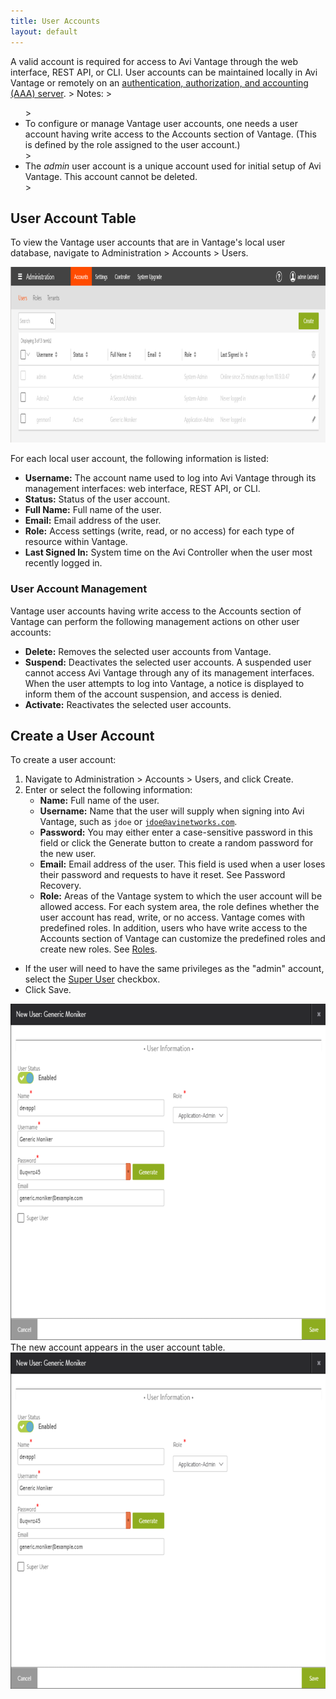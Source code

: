 ```yaml
---
title: User Accounts
layout: default
---
```

A valid account is required for access to Avi Vantage through the web interface, REST API, or CLI. User accounts can be maintained locally in Avi Vantage or remotely on an <a href="/docs/latest/remote-users-authen-authrz">authentication, authorization, and accounting (AAA) server</a>.
&gt; Notes: 
&gt; <ul> 
&gt;  <li>To configure or manage Vantage user accounts, one needs a user account having write access to the Accounts section of Vantage. (This is defined by the role assigned to the user account.)</li> 
&gt;  <li>The <em>admin</em> user account is a unique account used for initial setup of Avi Vantage. This account cannot be deleted.</li> 
&gt; </ul> 

## User Account Table

To view the Vantage user accounts that are in Vantage's local user database, navigate to Administration &gt; Accounts &gt; Users.

<a href="img/user-account-table.png"><img class="alignnone size-full wp-image-10432" src="img/user-account-table.png" alt="user-account-table" width="966" height="281"></a>

For each local user account, the following information is listed:

* **Username:** The account name used to log into Avi Vantage through its management interfaces: web interface, REST API, or CLI.
* **Status:** Status of the user account.
* **Full Name:** Full name of the user.
* **Email:** Email address of the user.
* **Role:** Access settings (write, read, or no access) for each type of resource within Vantage.
* **Last Signed In:** System time on the Avi Controller when the user most recently logged in. 

### User Account Management

Vantage user accounts having write access to the Accounts section of Vantage can perform the following management actions on other user accounts:

* **Delete:** Removes the selected user accounts from Vantage.
* **Suspend:** Deactivates the selected user accounts. A suspended user cannot access Avi Vantage through any of its management interfaces. When the user attempts to log into Vantage, a notice is displayed to inform them of the account suspension, and access is denied.
* **Activate:** Reactivates the selected user accounts. 

## Create a User Account

To create a user account:

1. Navigate to Administration &gt; Accounts &gt; Users, and click Create.
1. Enter or select the following information:  
    * **Name:** Full name of the user.
    * **Username:** Name that the user will supply when signing into Avi Vantage, such as <code>jdoe</code> or <code>jdoe@avinetworks.com</code>.
    * **Password:** You may either enter a case-sensitive password in this field or click the Generate button to create a random password for the new user.
    * **Email:** Email address of the user. This field is used when a user loses their password and requests to have it reset. See Password Recovery.
    * **Role:** Areas of the Vantage system to which the user account will be allowed access. For each system area, the role defines whether the user account has read, write, or no access. Vantage comes with predefined roles. In addition, users who have write access to the Accounts section of Vantage can customize the predefined roles and create new roles. See <a href="/docs/latest/user-account-roles">Roles</a>.
* If the user will need to have the same privileges as the "admin" account, select the <a href="/docs/latest/super-user-accounts">Super User</a> checkbox.
* Click Save. 

<a href="img/new-user-appadmin-1.png"><img class="alignnone size-full wp-image-10435" src="img/new-user-appadmin-1.png" alt="new-user-appadmin" width="724" height="538"></a>
The new account appears in the user account table.
<a href="img/new-user-appadmin.png"><img class="alignnone size-full wp-image-10434" src="img/new-user-appadmin.png" alt="new-user-appadmin" width="724" height="538"></a>

